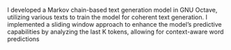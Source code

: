 I developed a Markov chain-based text generation model in GNU Octave, utilizing various texts to train the model for coherent text generation.
I implemented a sliding window approach to enhance the model’s predictive capabilities by analyzing the last K tokens, allowing for context-aware word predictions
